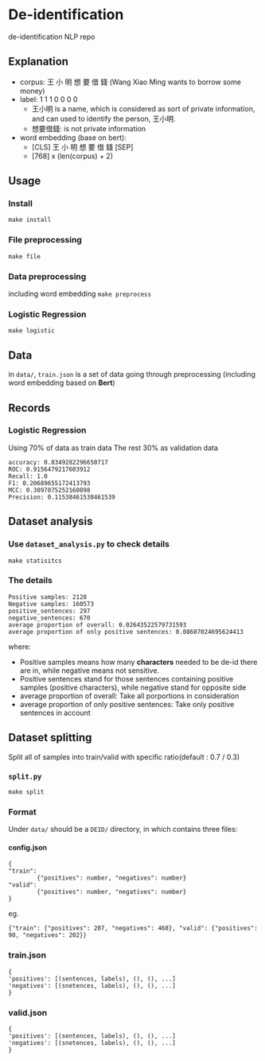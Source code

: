 # De-identification
de-identification NLP repo

## Explanation
* corpus: 王 小 明 想 要 借 錢
        (Wang Xiao Ming wants to borrow some money)
* label:  1  1  1 0  0  0  0
  * 王小明 is a name, which is considered as sort of private information, and can used to identify the person, 王小明.
  * 想要借錢: is not private information
* word embedding (base on bert):
  * [CLS] 王 小 明 想 要 借 錢 [SEP]
  * [768] x (len(corpus) + 2)
## Usage
### Install
`make install`
### File preprocessing
`make file`
### Data preprocessing
including word embedding
`make preprocess`
### Logistic Regression
`make logistic`

## Data
in `data/`, `train.json` is a set of data going through preprocessing (including word embedding based on **Bert**)


## Records
### Logistic Regression
Using 70% of data as train data
The rest 30% as validation data
```
accuracy: 0.8349282296650717
ROC: 0.9156479217603912
Recall: 1.0
F1: 0.20689655172413793
MCC: 0.3097075252160898
Precision: 0.11538461538461539
```

## Dataset analysis
### Use `dataset_analysis.py` to check details
`make statisitcs`
### The details
```
Positive samples: 2128
Negative samples: 160573
positive_sentences: 297
negative_sentences: 670
average proportion of overall: 0.02643522579731593
average proportion of only positive sentences: 0.08607024695624413
```
where:
* Positive samples means how many **characters** needed to be de-id there are in, while negative means not sensitive.
* Positive sentences stand for those sentences containing positive samples (positive characters), while negative stand for opposite side
* average proportion of overall: Take all porportions in consideration
* average proportion of only positive sentences: Take only positive sentences in account

## Dataset splitting
Split all of samples into train/valid with specific ratio(default : 0.7 / 0.3)
### `split.py`
```
make split
```
### Format
Under `data/` should be a `DEID/` directory,
in which contains three files:
#### config.json
```
{
"train":
        {"positives": number, "negatives": number}
"valid":
        {"positives": number, "negatives": number}
}
```
eg.
```
{"train": {"positives": 207, "negatives": 468}, "valid": {"positives": 90, "negatives": 202}}
```
### train.json
```
{
'positives': [(sentences, labels), (), (), ...]
'negatives': [(snetences, labels), (), (), ...]
}
```
### valid.json
```
{
'positives': [(sentences, labels), (), (), ...]
'negatives': [(snetences, labels), (), (), ...]
}
```
